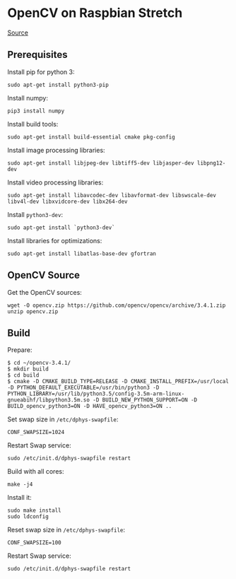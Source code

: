 # OpenCV on Raspbian Stretch

[Source](https://www.pyimagesearch.com/2017/09/04/raspbian-stretch-install-opencv-3-python-on-your-raspberry-pi/)

## Prerequisites

Install pip for python 3:

    sudo apt-get install python3-pip

Install numpy:

    pip3 install numpy

Install build tools:

    sudo apt-get install build-essential cmake pkg-config

Install image processing libraries:

    sudo apt-get install libjpeg-dev libtiff5-dev libjasper-dev libpng12-dev

Install video processing libraries:

    sudo apt-get install libavcodec-dev libavformat-dev libswscale-dev libv4l-dev libxvidcore-dev libx264-dev

Install `python3-dev`:

    sudo apt-get install `python3-dev`

Install libraries for optimizations:

    sudo apt-get install libatlas-base-dev gfortran

## OpenCV Source

Get the OpenCV sources:

    wget -O opencv.zip https://github.com/opencv/opencv/archive/3.4.1.zip
    unzip opencv.zip

## Build

Prepare:

    $ cd ~/opencv-3.4.1/
    $ mkdir build
    $ cd build
    $ cmake -D CMAKE_BUILD_TYPE=RELEASE -D CMAKE_INSTALL_PREFIX=/usr/local -D PYTHON_DEFAULT_EXECUTABLE=/usr/bin/python3 -D PYTHON_LIBRARY=/usr/lib/python3.5/config-3.5m-arm-linux-gnueabihf/libpython3.5m.so -D BUILD_NEW_PYTHON_SUPPORT=ON -D BUILD_opencv_python3=ON -D HAVE_opencv_python3=ON ..

Set swap size in `/etc/dphys-swapfile`:

    CONF_SWAPSIZE=1024

Restart Swap service:

    sudo /etc/init.d/dphys-swapfile restart

Build with all cores:

    make -j4

Install it:
    
    sudo make install
    sudo ldconfig

Reset swap size in `/etc/dphys-swapfile`:

    CONF_SWAPSIZE=100

Restart Swap service:

    sudo /etc/init.d/dphys-swapfile restart
